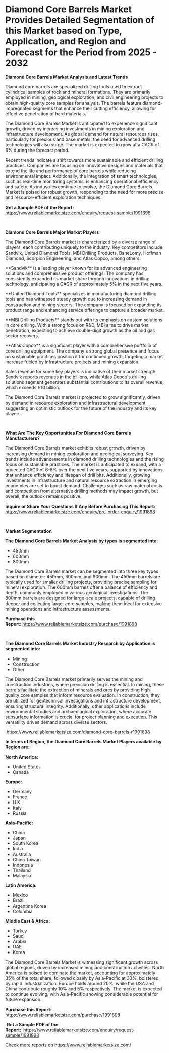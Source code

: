 <p><h1>Diamond Core Barrels Market Provides Detailed Segmentation of this Market based on Type, Application, and Region and Forecast for the Period from 2025 - 2032</h1></p><p><strong>Diamond Core Barrels Market Analysis and Latest Trends</strong></p>
<p><p>Diamond core barrels are specialized drilling tools used to extract cylindrical samples of rock and mineral formations. They are primarily employed in mining, geological exploration, and civil engineering projects to obtain high-quality core samples for analysis. The barrels feature diamond-impregnated segments that enhance their cutting efficiency, allowing for effective penetration of hard materials.</p><p>The Diamond Core Barrels Market is anticipated to experience significant growth, driven by increasing investments in mining exploration and infrastructure development. As global demand for natural resources rises, particularly for precious and base metals, the need for advanced drilling technologies will also surge. The market is expected to grow at a CAGR of 6% during the forecast period. </p><p>Recent trends indicate a shift towards more sustainable and efficient drilling practices. Companies are focusing on innovative designs and materials that extend the life and performance of core barrels while reducing environmental impact. Additionally, the integration of smart technologies, such as real-time monitoring systems, is enhancing operational efficiency and safety. As industries continue to evolve, the Diamond Core Barrels Market is poised for robust growth, responding to the need for more precise and resource-efficient exploration techniques.</p></p>
<p><strong>Get a Sample PDF of the Report:&nbsp;</strong> <a href="https://www.reliablemarketsize.com/enquiry/request-sample/1991898?utm_campaign=3166&utm_medium=2&utm_source=Github&utm_content=ia&utm_term=08042025&utm_id=diamond-core-barrels">https://www.reliablemarketsize.com/enquiry/request-sample/1991898</a></p>
<p>&nbsp;</p>
<p><strong>Diamond Core Barrels Major Market Players</strong></p>
<p><p>The Diamond Core Barrels market is characterized by a diverse range of players, each contributing uniquely to the industry. Key competitors include Sandvik, United Diamond Tools, MBI Drilling Products, BaneLomy, Hoffman Diamond, Scorpion Engineering, and Atlas Copco, among others.</p><p>**Sandvik** is a leading player known for its advanced engineering solutions and comprehensive product offerings. The company has consistently expanded its market share through innovations in drilling technology, anticipating a CAGR of approximately 5% in the next five years.</p><p>**United Diamond Tools** specializes in manufacturing diamond drilling tools and has witnessed steady growth due to increasing demand in construction and mining sectors. The company is focused on expanding its product range and enhancing service offerings to capture a broader market.</p><p>**MBI Drilling Products** stands out with its emphasis on custom solutions in core drilling. With a strong focus on R&D, MBI aims to drive market penetration, expecting to achieve double-digit growth as the oil and gas sector recovers.</p><p>**Atlas Copco** is a significant player with a comprehensive portfolio of core drilling equipment. The company's strong global presence and focus on sustainable practices position it for continued growth, targeting a market increase fueled by infrastructure projects and mining expansion.</p><p>Sales revenue for some key players is indicative of their market strength: Sandvik reports revenues in the billions, while Atlas Copco's drilling solutions segment generates substantial contributions to its overall revenue, which exceeds €10 billion.</p><p>The Diamond Core Barrels market is projected to grow significantly, driven by demand in resource exploration and infrastructural development, suggesting an optimistic outlook for the future of the industry and its key players.</p></p>
<p>&nbsp;</p>
<p><strong>What Are The Key Opportunities For Diamond Core Barrels Manufacturers?</strong></p>
<p><p>The Diamond Core Barrels market exhibits robust growth, driven by increasing demand in mining exploration and geological surveying. Key trends include advancements in diamond drilling technologies and the rising focus on sustainable practices. The market is anticipated to expand, with a projected CAGR of 6-8% over the next five years, supported by innovations that enhance efficiency and lifespan of drill bits. Additionally, growing investments in infrastructure and natural resource extraction in emerging economies are set to boost demand. Challenges such as raw material costs and competition from alternative drilling methods may impact growth, but overall, the outlook remains positive.</p></p>
<p><strong>Inquire or Share Your Questions If Any Before Purchasing This Report:</strong> <a href="https://www.reliablemarketsize.com/enquiry/pre-order-enquiry/1991898?utm_campaign=3166&utm_medium=2&utm_source=Github&utm_content=ia&utm_term=08042025&utm_id=diamond-core-barrels">https://www.reliablemarketsize.com/enquiry/pre-order-enquiry/1991898</a></p>
<p>&nbsp;</p>
<p><strong>Market Segmentation</strong></p>
<p><strong>The Diamond Core Barrels Market Analysis by types is segmented into:</strong></p>
<p><ul><li>450mm</li><li>600mm</li><li>800mm</li></ul></p>
<p><p>The Diamond Core Barrels market can be segmented into three key types based on diameter: 450mm, 600mm, and 800mm. The 450mm barrels are typically used for smaller drilling projects, providing precise sampling for mineral exploration. The 600mm barrels offer a balance of efficiency and depth, commonly employed in various geological investigations. The 800mm barrels are designed for large-scale projects, capable of drilling deeper and collecting larger core samples, making them ideal for extensive mining operations and infrastructure assessments.</p></p>
<p><strong>Purchase this Report:&nbsp;</strong><a href="https://www.reliablemarketsize.com/purchase/1991898?utm_campaign=3166&utm_medium=2&utm_source=Github&utm_content=ia&utm_term=08042025&utm_id=diamond-core-barrels">https://www.reliablemarketsize.com/purchase/1991898</a></p>
<p>&nbsp;</p>
<p><strong>The Diamond Core Barrels Market Industry Research by Application is segmented into:</strong></p>
<p><ul><li>Mining</li><li>Construction</li><li>Other</li></ul></p>
<p><p>The Diamond Core Barrels market primarily serves the mining and construction industries, where precision drilling is essential. In mining, these barrels facilitate the extraction of minerals and ores by providing high-quality core samples that inform resource evaluation. In construction, they are utilized for geotechnical investigations and infrastructure development, ensuring structural integrity. Additionally, other applications include environmental studies and archaeological exploration, where accurate subsurface information is crucial for project planning and execution. This versatility drives demand across diverse sectors.</p></p>
<p><a href="https://www.reliablemarketsize.com/diamond-core-barrels-r1991898?utm_campaign=3166&utm_medium=2&utm_source=Github&utm_content=ia&utm_term=08042025&utm_id=diamond-core-barrels">&nbsp;https://www.reliablemarketsize.com/diamond-core-barrels-r1991898</a></p>
<p><strong>In terms of Region, the Diamond Core Barrels Market Players available by Region are:</strong></p>
<p>
    <p> <strong> North America: </strong>
        <ul>
            <li>United States</li>
            <li>Canada</li>
        </ul>
        </p> 
    <p> <strong> Europe: </strong>
        <ul>
            <li>Germany</li>
            <li>France</li>
            <li>U.K.</li>
            <li>Italy</li>
            <li>Russia</li>
        </ul>
        </p> 
    <p> <strong> Asia-Pacific: </strong>
        <ul>
            <li>China</li>
            <li>Japan</li>
            <li>South Korea</li>
            <li>India</li>
            <li>Australia</li>
            <li>China Taiwan</li>
            <li>Indonesia</li>
            <li>Thailand</li>
            <li>Malaysia</li>
        </ul>
        </p> 
    <p> <strong> Latin America: </strong>
        <ul>
            <li>Mexico</li>
            <li>Brazil</li>
            <li>Argentina Korea</li>
            <li>Colombia</li>
        </ul>
        </p> 
    <p> <strong> Middle East & Africa: </strong>
        <ul>
            <li>Turkey</li>
            <li>Saudi</li>
            <li>Arabia</li>
            <li>UAE</li>
            <li>Korea</li>
        </ul>
    </p>
    </p>
<p><p>The Diamond Core Barrels Market is witnessing significant growth across global regions, driven by increased mining and construction activities. North America is poised to dominate the market, accounting for approximately 35% of the total share, followed closely by Asia-Pacific at 30%, bolstered by rapid industrialization. Europe holds around 20%, while the USA and China contribute roughly 10% and 5% respectively. The market is expected to continue evolving, with Asia-Pacific showing considerable potential for future expansion.</p></p>
<p><strong>Purchase this Report: </strong><a href="https://www.reliablemarketsize.com/purchase/1991898?utm_campaign=3166&utm_medium=2&utm_source=Github&utm_content=ia&utm_term=08042025&utm_id=diamond-core-barrels">https://www.reliablemarketsize.com/purchase/1991898</a></p>
<p>&nbsp;<strong>Get a Sample PDF of the Report:&nbsp;&nbsp;</strong><a href="https://www.reliablemarketsize.com/enquiry/request-sample/1991898?utm_campaign=3166&utm_medium=2&utm_source=Github&utm_content=ia&utm_term=08042025&utm_id=diamond-core-barrels">https://www.reliablemarketsize.com/enquiry/request-sample/1991898</a></p>
<p><strong></strong></p>
<p>Check more reports on <a href="https://www.reliablemarketsize.com/?utm_campaign=3166&utm_medium=2&utm_source=Github&utm_content=ia&utm_term=08042025&utm_id=diamond-core-barrels">https://www.reliablemarketsize.com/</a></p>